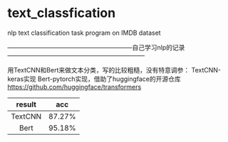 # text_classfication
nlp text classification task program on IMDB dataset


————————————————————自己学习nlp的记录——————————————————————

用TextCNN和Bert来做文本分类，写的比较粗糙，没有特意调参：
TextCNN-keras实现
Bert-pytorch实现，借助了huggingface的开源仓库 https://github.com/huggingface/transformers



| result  | acc |       
| :----: | :----: |
| TextCNN  | 87.27% |
| Bert  | 95.18%| 
